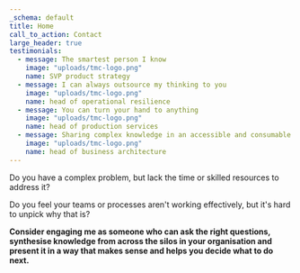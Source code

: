 ```yaml
---
_schema: default
title: Home
call_to_action: Contact
large_header: true
testimonials:
  - message: The smartest person I know
    image: "uploads/tmc-logo.png"
    name: SVP product strategy
  - message: I can always outsource my thinking to you
    image: "uploads/tmc-logo.png"
    name: head of operational resilience
  - message: You can turn your hand to anything
    image: "uploads/tmc-logo.png"
    name: head of production services
  - message: Sharing complex knowledge in an accessible and consumable way
    image: "uploads/tmc-logo.png"
    name: head of business architecture
---
```

Do you have a complex problem, but lack the time or skilled resources to address it?

Do you feel your teams or processes aren't working effectively, but it's hard to unpick why that is?

**Consider engaging me as someone who can ask the right questions, synthesise knowledge from across the silos in your organisation and present it in a way that makes sense and helps you decide what to do next.**

